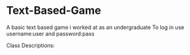 # Text-Based-Game
A basic text based game i worked at as an undergraduate
To log in use username:user and password:pass

Class Descriptions: 
